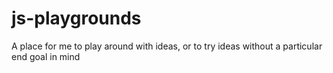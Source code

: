 # js-playgrounds
A place for me to play around with ideas, or to try ideas without a particular end goal in mind
